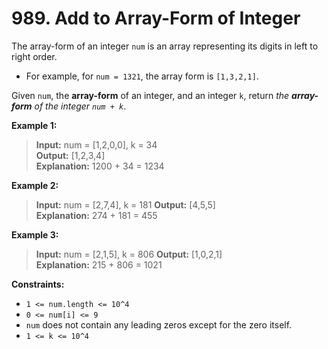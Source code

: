 # 989. Add to Array-Form of Integer 

The array-form of an integer `num` is an array representing its digits in left to right order.
* For example, for `num = 1321`, the array form is `[1,3,2,1]`.

Given `num`, the **array-form** of an integer, and an integer `k`, return _the **array-form** of the integer `num + k`_.

**Example 1:**  
> **Input:** num = [1,2,0,0], k = 34  
> **Output:** [1,2,3,4]  
> **Explanation:** 1200 + 34 = 1234

**Example 2:**
> **Input:** num = [2,7,4], k = 181 
> **Output:** [4,5,5]  
> **Explanation:** 274 + 181 = 455

**Example 3:**
> **Input:** num = [2,1,5], k = 806 
> **Output:** [1,0,2,1]  
> **Explanation:** 215 + 806 = 1021

**Constraints:**
* `1 <= num.length <= 10^4`
* `0 <= num[i] <= 9`
* `num` does not contain any leading zeros except for the zero itself.
* `1 <= k <= 10^4`